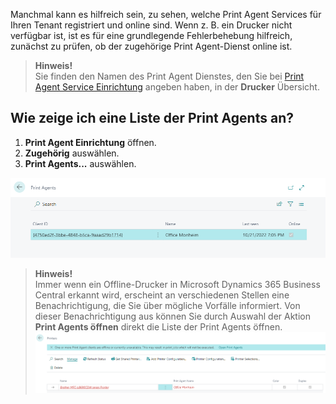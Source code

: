 Manchmal kann es hilfreich sein, zu sehen, welche Print Agent Services für Ihren Tenant registriert und online sind. Wenn z. B. ein Drucker nicht verfügbar ist, ist es für eine grundlegende Fehlerbehebung hilfreich, zunächst zu prüfen, ob der zugehörige Print Agent-Dienst online ist.

> **Hinweis!**<br>Sie finden den Namen des Print Agent Dienstes, den Sie bei [Print Agent Service Einrichtung](../print-agent-service-installation/) angeben haben, in der  **Drucker** Übersicht.

## Wie zeige ich eine Liste der Print Agents an?

 1. **Print Agent Einrichtung** öffnen.
 2. **Zugehörig** auswählen.
 3.  **Print Agents...** auswählen.

![Print Agents](/assets/images/365-business-print-agent/c982001222cfac7a39a3afe60ad8e9df282ed1fee0a6b8fdf36b8983db709b82.png)  

> **Hinweis!**<br>Immer wenn ein Offline-Drucker in Microsoft Dynamics 365 Business Central erkannt wird, erscheint an verschiedenen Stellen eine Benachrichtigung, die Sie über mögliche Vorfälle informiert. Von dieser Benachrichtigung aus können Sie durch Auswahl der Aktion **Print Agents öffnen** direkt die Liste der Print Agents öffnen.<br>![Offline Printer Notification](/assets/images/365-business-print-agent/963a4f085cf47531b7d709717d63ff7de1138bd64bc34fc0d5c1215156b8e087.png)  

